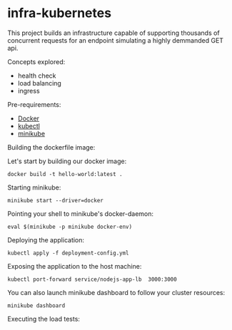# infra-kubernetes

This project builds an infrastructure capable of supporting thousands of concurrent requests for an endpoint simulating a highly demmanded GET api.

Concepts explored:
- health check
- load balancing
- ingress


Pre-requirements:
- [Docker](https://docs.docker.com/engine/install/)
- [kubectl](https://kubernetes.io/docs/tasks/tools/)
- [minikube](https://minikube.sigs.k8s.io/docs/start/)


Building the dockerfile image:

Let's start by building our docker image:
```
docker build -t hello-world:latest .
```

Starting minikube:
```
minikube start --driver=docker
```

Pointing your shell to minikube's docker-daemon:
```
eval $(minikube -p minikube docker-env)
```

Deploying the application:
```
kubectl apply -f deployment-config.yml
```

Exposing the application to the host machine:
```
kubectl port-forward service/nodejs-app-lb  3000:3000
```

You can also launch minikube dashboard to follow your cluster resources:
```
minikube dashboard
```

Executing the load tests:

